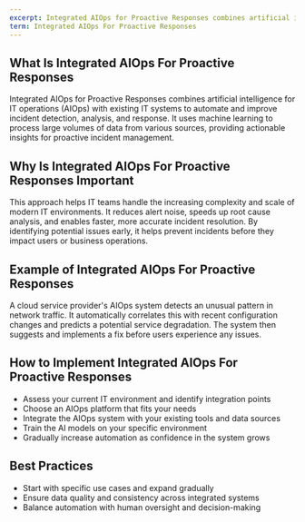 ```yaml
---
excerpt: Integrated AIOps for Proactive Responses combines artificial intelligence for IT operations (AIOps) with existing IT systems to automate and improve incident detection, analysis, and response.
term: Integrated AIOps For Proactive Responses
---
```

## What Is Integrated AIOps For Proactive Responses

Integrated AIOps for Proactive Responses combines artificial intelligence for IT operations (AIOps) with existing IT systems to automate and improve incident detection, analysis, and response. It uses machine learning to process large volumes of data from various sources, providing actionable insights for proactive incident management.

## Why Is Integrated AIOps For Proactive Responses Important

This approach helps IT teams handle the increasing complexity and scale of modern IT environments. It reduces alert noise, speeds up root cause analysis, and enables faster, more accurate incident resolution. By identifying potential issues early, it helps prevent incidents before they impact users or business operations.

## Example of Integrated AIOps For Proactive Responses

A cloud service provider's AIOps system detects an unusual pattern in network traffic. It automatically correlates this with recent configuration changes and predicts a potential service degradation. The system then suggests and implements a fix before users experience any issues.

## How to Implement Integrated AIOps For Proactive Responses

- Assess your current IT environment and identify integration points
- Choose an AIOps platform that fits your needs
- Integrate the AIOps system with your existing tools and data sources
- Train the AI models on your specific environment
- Gradually increase automation as confidence in the system grows

## Best Practices

- Start with specific use cases and expand gradually
- Ensure data quality and consistency across integrated systems
- Balance automation with human oversight and decision-making